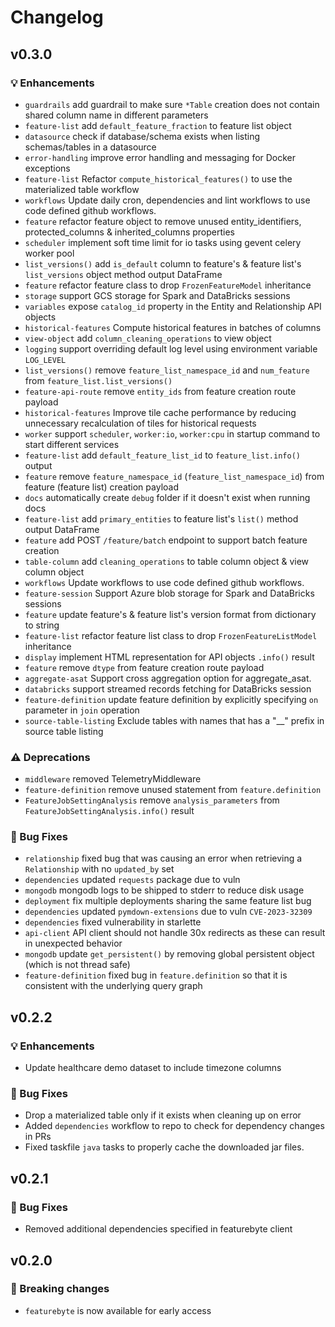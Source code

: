 # Changelog

## v0.3.0

### 💡 Enhancements

+ `guardrails` add guardrail to make sure `*Table` creation does not contain shared column name in different parameters
+ `feature-list` add `default_feature_fraction` to feature list object
+ `datasource` check if database/schema exists when listing schemas/tables in a datasource
+ `error-handling` improve error handling and messaging for Docker exceptions
+ `feature-list` Refactor `compute_historical_features()` to use the materialized table workflow
+ `workflows` Update daily cron, dependencies and lint workflows to use code defined github workflows.
+ `feature` refactor feature object to remove unused entity_identifiers, protected_columns & inherited_columns properties
+ `scheduler` implement soft time limit for io tasks using gevent celery worker pool
+ `list_versions()` add `is_default` column to feature's & feature list's `list_versions` object method output DataFrame
+ `feature` refactor feature class to drop `FrozenFeatureModel` inheritance
+ `storage` support GCS storage for Spark and DataBricks sessions
+ `variables` expose `catalog_id` property in the Entity and Relationship API objects
+ `historical-features` Compute historical features in batches of columns
+ `view-object` add `column_cleaning_operations` to view object
+ `logging` support overriding default log level using environment variable `LOG_LEVEL`
+ `list_versions()` remove `feature_list_namespace_id` and `num_feature` from `feature_list.list_versions()`
+ `feature-api-route` remove `entity_ids` from feature creation route payload
+ `historical-features` Improve tile cache performance by reducing unnecessary recalculation of tiles for historical requests
+ `worker` support `scheduler`, `worker:io`, `worker:cpu` in startup command to start different services
+ `feature-list` add `default_feature_list_id` to `feature_list.info()` output
+ `feature` remove `feature_namespace_id` (`feature_list_namespace_id`) from feature (feature list) creation payload
+ `docs` automatically create `debug` folder if it doesn't exist when running docs
+ `feature-list` add `primary_entities` to feature list's `list()` method output DataFrame
+ `feature` add POST `/feature/batch` endpoint to support batch feature creation
+ `table-column` add `cleaning_operations` to table column object & view column object
+ `workflows` Update workflows to use code defined github workflows.
+ `feature-session` Support Azure blob storage for Spark and DataBricks sessions
+ `feature` update feature's & feature list's version format from dictionary to string
+ `feature-list` refactor feature list class to drop `FrozenFeatureListModel` inheritance
+ `display` implement HTML representation for API objects `.info()` result
+ `feature` remove `dtype` from feature creation route payload
+ `aggregate-asat` Support cross aggregation option for aggregate_asat.
+ `databricks` support streamed records fetching for DataBricks session
+ `feature-definition` update feature definition by explicitly specifying `on` parameter in `join` operation
+ `source-table-listing` Exclude tables with names that has a "__" prefix in source table listing

### ⚠️ Deprecations

+ `middleware` removed TelemetryMiddleware
+ `feature-definition` remove unused statement from `feature.definition`
+ `FeatureJobSettingAnalysis` remove `analysis_parameters` from `FeatureJobSettingAnalysis.info()` result

### 🐛 Bug Fixes

+ `relationship` fixed bug that was causing an error when retrieving a `Relationship` with no `updated_by` set
+ `dependencies` updated `requests` package due to vuln
+ `mongodb` mongodb logs to be shipped to stderr to reduce disk usage
+ `deployment` fix multiple deployments sharing the same feature list bug
+ `dependencies` updated `pymdown-extensions` due to vuln `CVE-2023-32309`
+ `dependencies` fixed vulnerability in starlette
+ `api-client` API client should not handle 30x redirects as these can result in unexpected behavior
+ `mongodb` update `get_persistent()` by removing global persistent object (which is not thread safe)
+ `feature-definition` fixed bug in `feature.definition` so that it is consistent with the underlying query graph

## v0.2.2

### 💡 Enhancements

+ Update healthcare demo dataset to include timezone columns

### 🐛 Bug Fixes

+ Drop a materialized table only if it exists when cleaning up on error
+ Added `dependencies` workflow to repo to check for dependency changes in PRs
+ Fixed taskfile `java` tasks to properly cache the downloaded jar files.

## v0.2.1

### 🐛 Bug Fixes

+ Removed additional dependencies specified in featurebyte client


## v0.2.0

### 🛑 Breaking changes

+ `featurebyte` is now available for early access
